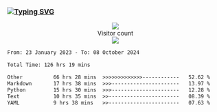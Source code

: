 ### <a href="https://git.io/typing-svg"><img src="https://readme-typing-svg.herokuapp.com?font=Fira+Code&pause=1000&width=435&lines=+Hi+%F0%9F%91%8B+There+is+Chenghow" alt="Typing SVG" /></a>
<p align="center"> 
  <img src="https://github-readme-stats.vercel.app/api?username=chenghow&show_icons=true"><br>
  Visitor count<br>
  <img src="https://profile-counter.glitch.me/chenghow/count.svg">
</p>

<!--START_SECTION:waka-->

```txt
From: 23 January 2023 - To: 08 October 2024

Total Time: 126 hrs 19 mins

Other          66 hrs 28 mins  >>>>>>>>>>>>>------------   52.62 %
Markdown       17 hrs 38 mins  >>>----------------------   13.97 %
Python         15 hrs 30 mins  >>>----------------------   12.28 %
Text           10 hrs 35 mins  >>-----------------------   08.39 %
YAML           9 hrs 38 mins   >>-----------------------   07.63 %
```

<!--END_SECTION:waka-->
